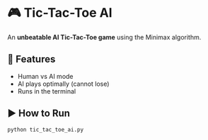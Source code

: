 # 🎮 Tic-Tac-Toe AI  

An **unbeatable AI Tic-Tac-Toe game** using the Minimax algorithm.  

## 🚀 Features  
- Human vs AI mode  
- AI plays optimally (cannot lose)  
- Runs in the terminal  

## ▶️ How to Run  
```bash
python tic_tac_toe_ai.py
